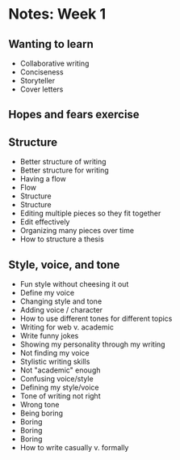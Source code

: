 # Notes: Week 1

## Wanting to learn

* Collaborative writing
* Conciseness
* Storyteller
* Cover letters

## Hopes and fears exercise

## Structure

* Better structure of writing
* Better structure for writing
* Having a flow
* Flow
* Structure
* Structure
* Editing multiple pieces so they fit together
* Edit effectively
* Organizing many pieces over time
* How to structure a thesis

## Style, voice, and tone

* Fun style without cheesing it out
* Define my voice
* Changing style and tone
* Adding voice / character
* How to use different tones for different topics
* Writing for web v. academic
* Write funny jokes
* Showing my personality through my writing
* Not finding my voice
* Stylistic writing skills
* Not "academic" enough
* Confusing voice/style
* Defining my style/voice
* Tone of writing not right
* Wrong tone
* Being boring
* Boring
* Boring
* Boring
* How to write casually v. formally

